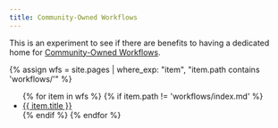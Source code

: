 ```yaml
---
title: Community-Owned Workflows
---
```


This is an experiment to see if there are benefits to having a dedicated home for [Community-Owned Workflows](https://coptr.digipres.org/index.php/Workflow:Community_Owned_Workflows).

{% assign wfs = site.pages | where_exp: "item", "item.path contains 'workflows/'" %}

<ul>
{% for item in wfs %}
{% if item.path != 'workflows/index.md' %}
<li><a href="{{ item.url }}">{{ item.title }}</a></li>
{% endif %}
{% endfor %}
</ul>